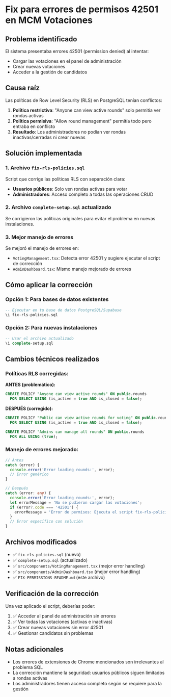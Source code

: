 # Fix para errores de permisos 42501 en MCM Votaciones

## Problema identificado

El sistema presentaba errores 42501 (permission denied) al intentar:
- Cargar las votaciones en el panel de administración  
- Crear nuevas votaciones
- Acceder a la gestión de candidatos

## Causa raíz

Las políticas de Row Level Security (RLS) en PostgreSQL tenían conflictos:

1. **Política restrictiva**: "Anyone can view active rounds" solo permitía ver rondas activas
2. **Política permisiva**: "Allow round management" permitía todo pero entraba en conflicto
3. **Resultado**: Los administradores no podían ver rondas inactivas/cerradas ni crear nuevas

## Solución implementada

### 1. Archivo `fix-rls-policies.sql` 
Script que corrige las políticas RLS con separación clara:
- **Usuarios públicos**: Solo ven rondas activas para votar
- **Administradores**: Acceso completo a todas las operaciones CRUD

### 2. Archivo `complete-setup.sql` actualizado
Se corrigieron las políticas originales para evitar el problema en nuevas instalaciones.

### 3. Mejor manejo de errores
Se mejoró el manejo de errores en:
- `VotingManagement.tsx`: Detecta error 42501 y sugiere ejecutar el script de corrección
- `AdminDashboard.tsx`: Mismo manejo mejorado de errores

## Cómo aplicar la corrección

### Opción 1: Para bases de datos existentes
```sql
-- Ejecutar en tu base de datos PostgreSQL/Supabase
\i fix-rls-policies.sql
```

### Opción 2: Para nuevas instalaciones  
```sql
-- Usar el archivo actualizado
\i complete-setup.sql
```

## Cambios técnicos realizados

### Políticas RLS corregidas:

**ANTES (problemático):**
```sql
CREATE POLICY "Anyone can view active rounds" ON public.rounds
  FOR SELECT USING (is_active = true AND is_closed = false);
```

**DESPUÉS (corregido):**
```sql
CREATE POLICY "Public can view active rounds for voting" ON public.rounds
  FOR SELECT USING (is_active = true AND is_closed = false);

CREATE POLICY "Admins can manage all rounds" ON public.rounds
  FOR ALL USING (true);
```

### Manejo de errores mejorado:

```typescript
// Antes
catch (error) {
  console.error('Error loading rounds:', error);
  // Error genérico
}

// Después  
catch (error: any) {
  console.error('Error loading rounds:', error);
  let errorMessage = 'No se pudieron cargar las votaciones';
  if (error?.code === '42501') {
    errorMessage = 'Error de permisos: Ejecuta el script fix-rls-policies.sql';
  }
  // Error específico con solución
}
```

## Archivos modificados

- ✅ `fix-rls-policies.sql` (nuevo)
- ✅ `complete-setup.sql` (actualizado)  
- ✅ `src/components/VotingManagement.tsx` (mejor error handling)
- ✅ `src/components/AdminDashboard.tsx` (mejor error handling)
- ✅ `FIX-PERMISSIONS-README.md` (este archivo)

## Verificación de la corrección

Una vez aplicado el script, deberías poder:
1. ✅ Acceder al panel de administración sin errores
2. ✅ Ver todas las votaciones (activas e inactivas)
3. ✅ Crear nuevas votaciones sin error 42501
4. ✅ Gestionar candidatos sin problemas

## Notas adicionales

- Los errores de extensiones de Chrome mencionados son irrelevantes al problema SQL
- La corrección mantiene la seguridad: usuarios públicos siguen limitados a rondas activas
- Los administradores tienen acceso completo según se requiere para la gestión